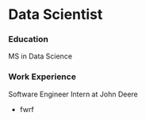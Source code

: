 # Data Scientist

### Education
MS in Data Science

### Work Experience
Software Engineer Intern at John Deere
- fwrf
